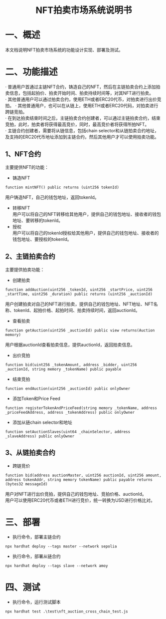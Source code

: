 <center>

# NFT拍卖市场系统说明书

</center>

# 一、概述
本文档说明NFT拍卖市场系统的功能设计实现、部署及测试。

# 二、功能描述
· 普通用户首通过主链NFT合约，铸造自己的NFT，然后在主链拍卖合约上添加拍卖信息，包括起拍价、拍卖开始时间、拍卖持续时间等，对其NFT进行拍卖。  
· 其他普通用户可以通过拍卖合约，使用ETH或者ERC20代币，对拍卖进行出价竞拍。
· 其他普通用户，也可以在从链上，使用ETH或者ERC20代码，对拍卖进行跨链竞拍。  
· 在到达拍卖结束时间之后，主链拍卖合约创建者，可以通过主链拍卖合约，结束竞拍，此时，拍卖者将获得最高竞价，同时，最高竞价者将获得所拍NFT。  
· 主链合约创建者，需要将从链信息，包括chain selector和从链拍卖合约地址，及支持的ERC20代币地址添加到主链合约，然后其他用户才可以使用拍卖功能。

## 1、NFT合约
主要提供NFT的功能：
* 铸造NFT  
```
function mintNFT() public returns (uint256 tokenId)
```
用户铸造NFT，自己的钱包地址，返回tokenId。
* 转移NFT  
用户可以将自己的NFT转移给其他用户，提供自己的钱包地址、接收者的钱包地址、要转移的tokenId。  
* 授权  
用户可以将自己的tokenId授权给其他用户，提供自己的钱包地址、接收者的钱包地址、要授权的tokenId。

## 2、主链拍卖合约
主要提供拍卖功能：
* 创建拍卖  
```
function addAuction(uint256 _tokenId, uint256 _startPrice, uint256 _startTime, uint256 _duration) public returns (uint256 _auctionId)
```
用户创建拍卖对自己的NFT进行拍卖，提供自己的钱包地址、NFT地址、NFT名称、tokenId、起拍价格、起拍时间、拍卖持续时间，返回auctionId。
* 查看拍卖  
```
function getAuction(uint256 _auctionId) public view returns(Auction memory)
```
用户根据auctionId查看拍卖信息，提供auctionId，返回拍卖信息。
* 出价竞拍
```
function bid(uint256 _tokenAmount, address _bidder, uint256 _auctionId, string memory _tokenName) public payable
```

* 结束竞拍
```
function endAuction(uint256 _auctionId) public onlyOwner
```

* 添加Token和Price Feed
```
function registerTokenAndPriceFeed(string memory _tokenName, address _priceFeedAddress, address _tokenAddress) public onlyOwner
```

* 添加从链chain selector和地址
```
function setAuctionSlaves(uint64 _chainSelector, address _slaveAddress) public onlyOwner
```



## 3、从链拍卖合约

* 跨链竞价  
```
function bid(address auctionMaster, uint256 auctionId, uint256 amount, address tokenAddr, string memory tokenName) public payable returns (bytes32 messageId)
```
用户对NFT进行出价竞拍，提供自己的钱包地址、竞拍价格、auctionId。  
用户可以使用ERC20代币或者ETH进行竞价，统一转换为USD进行价格比对。


# 三、部署

* 执行命令，部署主链合约  
```
npx hardhat deploy --tags master --network sepolia
```

* 执行命令，部署从链合约  
```
npx hardhat deploy --tags slave --network amoy 
```

# 四、测试
* 执行命令，运行测试脚本  
```
npx hardhat test .\test\nft_auction_cross_chain_test.js
```




